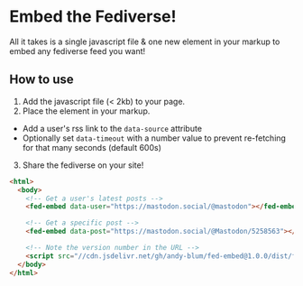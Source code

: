 # Embed the Fediverse!

All it takes is a single javascript file & one new element in your markup to embed any fediverse feed you want!

## How to use

1. Add the javascript file (< 2kb) to your page.
2. Place the element in your markup.
  - Add a user's rss link to the `data-source` attribute
  - Optionally set `data-timeout` with a number value to prevent re-fetching for that many seconds (default 600s)
3. Share the fediverse on your site!

```html
<html>
  <body>
    <!-- Get a user's latest posts -->
    <fed-embed data-user="https://mastodon.social/@mastodon"></fed-embed>

    <!-- Get a specific post -->
    <fed-embed data-post="https://mastodon.social/@Mastodon/5258563"></fed-embed>

    <!-- Note the version number in the URL -->
    <script src="//cdn.jsdelivr.net/gh/andy-blum/fed-embed@1.0.0/dist/fed-embed.min.js"></script>
  </body>
</html>
```
